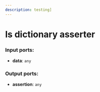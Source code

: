 ```yaml
---
description: testing]
---
```


# Is dictionary asserter

### Input ports:

* __data__: `any`

### Output ports:

* __assertion__: `any`

